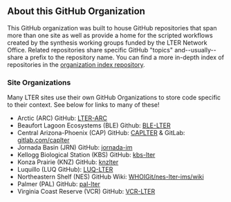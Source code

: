 ## About this GitHub Organization

This GitHub organization was built to house GitHub repositories that span more than one site as well as provide a home for the scripted workflows created by the synthesis working groups funded by the LTER Network Office. Related repositories share specific GitHub "topics" and--usually--share a prefix to the repository name. You can find a more in-depth index of repositories in the [organization index repository](https://github.com/lter/lter_github-index#readme).

### Site Organizations

Many LTER sites use their own GitHub Organizations to store code specific to their context. See below for links to many of these!

- Arctic (ARC) GitHub: [LTER-ARC](https://github.com/LTER-ARC)
- Beaufort Lagoon Ecosystems (BLE) Github: [BLE-LTER](https://github.com/BLE-LTER)
- Central Arizona-Phoenix (CAP) GitHub: [CAPLTER](https://github.com/CAPLTER) & GitLab: [gitlab.com/caplter](https://gitlab.com/caplter)
- Jornada Basin (JRN) GitHub: [jornada-im](https://github.com/jornada-im)
- Kellogg Biological Station (KBS) GitHub: [kbs-lter](https://github.com/kbs-lter)
- Konza Prairie (KNZ) GitHub: [knzlter](https://github.com/knzlter)
- Luquillo (LUQ GitHub): [LUQ-LTER](https://github.com/LUQ-LTER)
- Northeastern Shelf (NES) GitHub Wiki: [WHOIGit/nes-lter-ims/wiki](https://github.com/WHOIGit/nes-lter-ims/wiki)
- Palmer (PAL) GitHub: [pal-lter](https://github.com/pal-lter)
- Virginia Coast Reserve (VCR) GitHub: [VCR-LTER](https://github.com/VCR-LTER)
